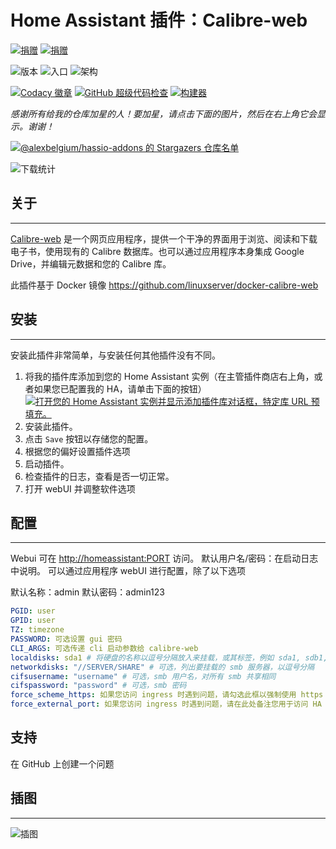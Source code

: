 # Home Assistant 插件：Calibre-web

[![捐赠][donation-badge]](https://www.buymeacoffee.com/alexbelgium)
[![捐赠][paypal-badge]](https://www.paypal.com/donate/?hosted_button_id=DZFULJZTP3UQA)

![版本](https://img.shields.io/badge/dynamic/json?label=Version&query=%24.version&url=https%3A%2F%2Fraw.githubusercontent.com%2Falexbelgium%2Fhassio-addons%2Fmaster%2Fcalibre_web%2Fconfig.json)
![入口](https://img.shields.io/badge/dynamic/json?label=Ingress&query=%24.ingress&url=https%3A%2F%2Fraw.githubusercontent.com%2Falexbelgium%2Fhassio-addons%2Fmaster%2Fcalibre_web%2Fconfig.json)
![架构](https://img.shields.io/badge/dynamic/json?color=success&label=Arch&query=%24.arch&url=https%3A%2F%2Fraw.githubusercontent.com%2Falexbelgium%2Fhassio-addons%2Fmaster%2Fcalibre_web%2Fconfig.json)

[![Codacy 徽章](https://app.codacy.com/project/badge/Grade/9c6cf10bdbba45ecb202d7f579b5be0e)](https://www.codacy.com/gh/alexbelgium/hassio-addons/dashboard?utm_source=github.com&utm_medium=referral&utm_content=alexbelgium/hassio-addons&utm_campaign=Badge_Grade)
[![GitHub 超级代码检查](https://img.shields.io/github/actions/workflow/status/alexbelgium/hassio-addons/weekly-supelinter.yaml?label=Lint%20code%20base)](https://github.com/alexbelgium/hassio-addons/actions/workflows/weekly-supelinter.yaml)
[![构建器](https://img.shields.io/github/actions/workflow/status/alexbelgium/hassio-addons/onpush_builder.yaml?label=Builder)](https://github.com/alexbelgium/hassio-addons/actions/workflows/onpush_builder.yaml)

[donation-badge]: https://img.shields.io/badge/Buy%20me%20a%20coffee%20(no%20paypal)-%23d32f2f?logo=buy-me-a-coffee&style=flat&logoColor=white
[paypal-badge]: https://img.shields.io/badge/Buy%20me%20a%20coffee%20with%20Paypal-0070BA?logo=paypal&style=flat&logoColor=white

_感谢所有给我的仓库加星的人！要加星，请点击下面的图片，然后在右上角它会显示。谢谢！_

[![@alexbelgium/hassio-addons 的 Stargazers 仓库名单](https://raw.githubusercontent.com/alexbelgium/hassio-addons/master/.github/stars2.svg)](https://github.com/alexbelgium/hassio-addons/stargazers)

![下载统计](https://raw.githubusercontent.com/alexbelgium/hassio-addons/master/calibre_web/stats.png)

## 关于

---

[Calibre-web](https://github.com/janeczku/calibre-web) 是一个网页应用程序，提供一个干净的界面用于浏览、阅读和下载电子书，使用现有的 Calibre 数据库。也可以通过应用程序本身集成 Google Drive，并编辑元数据和您的 Calibre 库。

此插件基于 Docker 镜像 https://github.com/linuxserver/docker-calibre-web

## 安装

---

安装此插件非常简单，与安装任何其他插件没有不同。

1. 将我的插件库添加到您的 Home Assistant 实例（在主管插件商店右上角，或者如果您已配置我的 HA，请单击下面的按钮）
   [![打开您的 Home Assistant 实例并显示添加插件库对话框，特定库 URL 预填充。](https://my.home-assistant.io/badges/supervisor_add_addon_repository.svg)](https://my.home-assistant.io/redirect/supervisor_add_addon_repository/?repository_url=https%3A%2F%2Fgithub.com%2Falexbelgium%2Fhassio-addons)
2. 安装此插件。
3. 点击 `Save` 按钮以存储您的配置。
4. 根据您的偏好设置插件选项
5. 启动插件。
6. 检查插件的日志，查看是否一切正常。
7. 打开 webUI 并调整软件选项

## 配置

---

Webui 可在 <http://homeassistant:PORT> 访问。
默认用户名/密码：在启动日志中说明。
可以通过应用程序 webUI 进行配置，除了以下选项

默认名称：admin
默认密码：admin123

```yaml
PGID: user
GPID: user
TZ: timezone
PASSWORD: 可选设置 gui 密码
CLI_ARGS: 可选传递 cli 启动参数给 calibre-web
localdisks: sda1 # 将硬盘的名称以逗号分隔放入来挂载，或其标签，例如 sda1, sdb1, MYNAS...
networkdisks: "//SERVER/SHARE" # 可选，列出要挂载的 smb 服务器，以逗号分隔
cifsusername: "username" # 可选，smb 用户名，对所有 smb 共享相同
cifspassword: "password" # 可选，smb 密码
force_scheme_https: 如果您访问 ingress 时遇到问题，请勾选此框以强制使用 https
force_external_port: 如果您访问 ingress 时遇到问题，请在此处备注您用于访问 HA 的外部端口
```

## 支持

在 GitHub 上创建一个问题

## 插图

---

![插图](https://calibre-web.com/img/slider/artistdetails.png)

[repository]: https://github.com/alexbelgium/hassio-addons